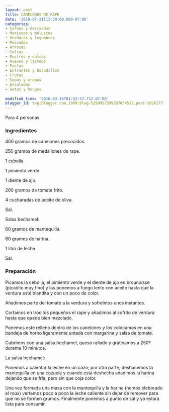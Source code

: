 ```yaml
---
layout: post
title: CANELONES DE RAPE
date: '2010-07-21T13:30:00.000-07:00'
categories:
- Carnes y derivados
- Mariscos y moluscos
- Verduras y legumbres
- Pescados
- Arroces
- Salsas
- Postres y dulces
- Huevos y lacteos
- Pastas
- Entrantes y bocadillos
- Frutas
- Sopas y cremas
- Ensaladas
- Setas y hongos
 
modified_time: '2016-03-16T01:52:57.712-07:00'
blogger_id: tag:blogger.com,1999:blog-5299957599287034512.post-1026277721136621646
---
```


Para 4 personas.

<h3>Ingredientes</h3>

400 gramos de canelones precocidos.

250 gramos de medallones de rape.

1 cebolla.

1 pimiento verde.

1 diente de ajo.

200 gramos de tomate frito.

4 cucharadas de aceite de oliva.

Sal.

Salsa bechamel:

60 gramos de mantequilla.

60 gramos de harina.

1 litro de leche.

Sal.

<h3>Preparación</h3>

Picamos la cebolla, el pimiento verde y el diente de ajo en brounoisse (picadito muy fino) y las ponemos a fuego lento con aceite hasta que la verdura esté blandita y con un poco de color.

Añadimos parte del tomate a la verdura y sofreímos unos instantes.

Cortamos en trocitos pequeños el rape y añadimos al sofrito de verdura hasta que quede bien mezclado.

Ponemos este relleno dentro de los canelones y los colocamos en una bandeja de horno ligeramente untada con margarina y salsa de tomate.

Cubrimos con una salsa bechamel, queso rallado y gratinamos a 250&ordm; durante 10 minutos.

La salsa bechamel:

Ponemos a calentar la leche en un cazo; por otra parte, deshacemos la mantequilla en una cazuela y cuando está deshecha añadimos la harina dejando que se fría, pero sin que coja color.

Una vez formada una masa con la mantequilla y la harina (hemos elaborado el roux) vertemos poco a poco la leche caliente sin dejar de remover para que no se formen grumos. Finalmente ponemos a punto de sal y ya estará lista para consumir.

